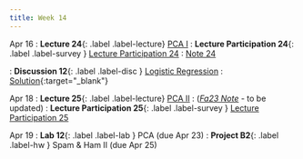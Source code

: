```yaml
---
title: Week 14
---
```



Apr 16
: **Lecture 24**{: .label .label-lecture} [PCA I](lecture/lec24)
: **Lecture Participation 24**{: .label .label-survey } [Lecture Participation 24](https://app.sli.do/event/hgbkXeE7X8eE5j9xNjMy8y/embed/polls/04917d64-44a0-4845-9d60-6eef0fd1bd88)
    : [Note 24](https://ds100.org/course-notes/pca_1/pca_1.html)

: **Discussion 12**{: .label .label-disc } [Logistic Regression](https://drive.google.com/file/d/1Ke_rEdJfdjFhCnZwN64bwYGtklKZRCj7/view?usp=sharing)
    : [Solution](https://drive.google.com/file/d/124YSgzRkU0d7S0SbIcGml-0Fhjx9sKrl/view?usp=sharing){:target="_blank"}

Apr 18
: **Lecture 25**{: .label .label-lecture} [PCA II](lecture/lec25)
    : ([*Fa23 Note*](https://ds100.org/fa23-course-notes/pca_2/pca_2.html) - to be updated)
: **Lecture Participation 25**{: .label .label-survey } [Lecture Participation 25](https://app.sli.do/event/xhBPBv2ZfDqw2bJLqj2ohg/embed/polls/a7cedc34-209c-4c88-8757-5a75aa38e3bd)


Apr 19
: **Lab 12**{: .label .label-lab } PCA (due Apr 23)
: **Project B2**{: .label .label-hw } Spam & Ham II (due Apr 25)